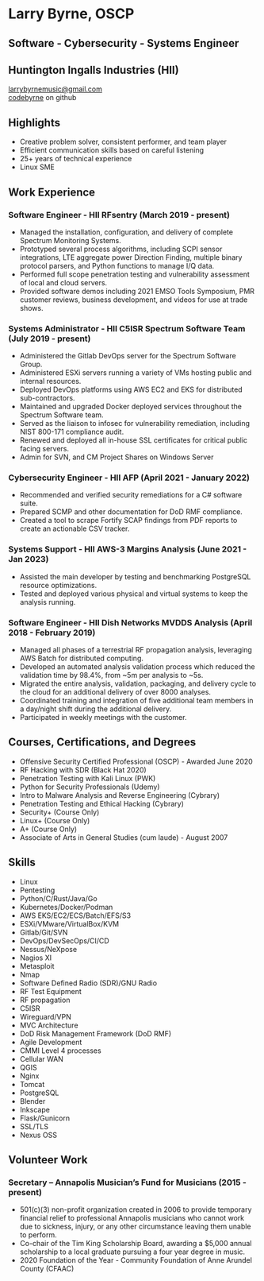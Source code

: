 # Larry Byrne, OSCP
## Software - Cybersecurity - Systems Engineer
## Huntington Ingalls Industries (HII)

larrybyrnemusic@gmail.com \
[codebyrne](https://github.com/codebyrne) on github

## Highlights
  - Creative problem solver, consistent performer, and team player
  - Efficient communication skills based on careful listening
  - 25+ years of technical experience
  - Linux SME

## Work Experience

### Software Engineer - HII RFsentry (March 2019 - present)
  - Managed the installation, configuration, and delivery of complete Spectrum Monitoring Systems.
  - Prototyped several process algorithms, including SCPI sensor integrations, LTE aggregate power Direction Finding,  multiple binary protocol parsers, and Python functions to manage I/Q data.
  - Performed full scope penetration testing and vulnerability assessment of local and cloud servers.
  - Provided software demos including 2021 EMSO Tools Symposium, PMR customer reviews, business development, and videos for use at trade shows.

### Systems Administrator - HII C5ISR Spectrum Software Team (July 2019 - present)
  - Administered the Gitlab DevOps server for the Spectrum Software Group.
  - Administered ESXi servers running a variety of VMs hosting public and internal resources.
  - Deployed DevOps platforms using AWS EC2 and EKS for distributed sub-contractors.
  - Maintained and upgraded Docker deployed services throughout the Spectrum Software team.
  - Served as the liaison to infosec for vulnerability remediation, including NIST 800-171 compliance audit. 
  - Renewed and deployed all in-house SSL certificates for critical public facing servers.
  - Admin for SVN, and CM Project Shares on Windows Server

### Cybersecurity Engineer - HII AFP (April 2021 - January 2022)
  - Recommended and verified security remediations for a C# software suite.
  - Prepared SCMP and other documentation for DoD RMF compliance.
  - Created a tool to scrape Fortify SCAP findings from PDF reports to create an actionable CSV tracker. 

### Systems Support - HII AWS-3 Margins Analysis (June 2021 - Jan 2023)
  - Assisted the main developer by testing and benchmarking PostgreSQL resource optimizations.
  - Tested and deployed various physical and virtual systems to keep the analysis running.

### Software Engineer - HII Dish Networks MVDDS Analysis (April 2018 - February 2019)
  - Managed all phases of a terrestrial RF propagation analysis, leveraging AWS Batch for distributed computing.
  - Developed an automated analysis validation process which reduced the validation time by 98.4%, from ~5m per analysis to ~5s.
  - Migrated the entire analysis, validation, packaging, and delivery cycle to the cloud for an additional delivery of over 8000 analyses.
  - Coordinated training and integration of five additional team members in a day/night shift during the additional delivery.
  - Participated in weekly meetings with the customer.

## Courses, Certifications, and Degrees
  - Offensive Security Certified Professional (OSCP) - Awarded June 2020
  - RF Hacking with SDR (Black Hat 2020)
  - Penetration Testing with Kali Linux (PWK)
  - Python for Security Professionals (Udemy)
  - Intro to Malware Analysis and Reverse Engineering (Cybrary)
  - Penetration Testing and Ethical Hacking (Cybrary)
  - Security+ (Course Only)
  - Linux+ (Course Only)
  - A+ (Course Only)
  - Associate of Arts in General Studies (cum laude) - August 2007

## Skills
  - Linux
  - Pentesting
  - Python/C/Rust/Java/Go
  - Kubernetes/Docker/Podman
  - AWS EKS/EC2/ECS/Batch/EFS/S3
  - ESXi/VMware/VirtualBox/KVM
  - Gitlab/Git/SVN
  - DevOps/DevSecOps/CI/CD
  - Nessus/NeXpose
  - Nagios XI
  - Metasploit
  - Nmap
  - Software Defined Radio (SDR)/GNU Radio
  - RF Test Equipment
  - RF propagation
  - C5ISR
  - Wireguard/VPN
  - MVC Architecture
  - DoD Risk Management Framework (DoD RMF)
  - Agile Development
  - CMMI Level 4 processes
  - Cellular WAN
  - QGIS
  - Nginx
  - Tomcat
  - PostgreSQL
  - Blender
  - Inkscape
  - Flask/Gunicorn
  - SSL/TLS
  - Nexus OSS

## Volunteer Work

### Secretary – Annapolis Musician’s Fund for Musicians (2015 - present)
  - 501(c)(3) non-profit organization created in 2006 to provide temporary financial relief to professional Annapolis musicians who cannot work due to sickness, injury, or any other circumstance leaving them unable to perform.
  - Co-chair of the Tim King Scholarship Board, awarding a $5,000 annual scholarship to a local graduate pursuing a four year degree in music.
  - 2020 Foundation of the Year - Community Foundation of Anne Arundel County (CFAAC)

